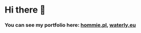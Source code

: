 # Hi there 👋

### You can see my portfolio here: [hommie.pl](https://hommie.pl), [waterly.eu](https://waterly.eu)
